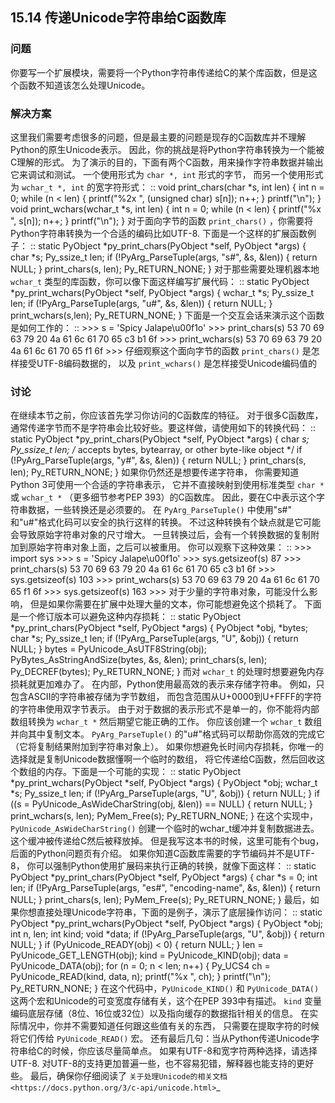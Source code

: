 ## 15.14 传递Unicode字符串给C函数库 ##
### 问题 ###
你要写一个扩展模块，需要将一个Python字符串传递给C的某个库函数，但是这个函数不知道该怎么处理Unicode。
### 解决方案 ###
这里我们需要考虑很多的问题，但是最主要的问题是现存的C函数库并不理解Python的原生Unicode表示。
因此，你的挑战是将Python字符串转换为一个能被C理解的形式。
为了演示的目的，下面有两个C函数，用来操作字符串数据并输出它来调试和测试。
一个使用形式为 ``char *, int`` 形式的字节，
而另一个使用形式为 ``wchar_t *, int`` 的宽字符形式：
::
    void print_chars(char *s, int len) {
      int n = 0;
      while (n < len) {
        printf("%2x ", (unsigned char) s[n]);
        n++;
      }
      printf("\n");
    }
    void print_wchars(wchar_t *s, int len) {
      int n = 0;
      while (n < len) {
        printf("%x ", s[n]);
        n++;
      }
      printf("\n");
    }
对于面向字节的函数 ``print_chars()`` ，你需要将Python字符串转换为一个合适的编码比如UTF-8.
下面是一个这样的扩展函数例子：
::
    static PyObject *py_print_chars(PyObject *self, PyObject *args) {
      char *s;
      Py_ssize_t  len;
      if (!PyArg_ParseTuple(args, "s#", &s, &len)) {
        return NULL;
      }
      print_chars(s, len);
      Py_RETURN_NONE;
    }
对于那些需要处理机器本地 ``wchar_t`` 类型的库函数，你可以像下面这样编写扩展代码：
::
    static PyObject *py_print_wchars(PyObject *self, PyObject *args) {
      wchar_t *s;
      Py_ssize_t  len;
      if (!PyArg_ParseTuple(args, "u#", &s, &len)) {
        return NULL;
      }
      print_wchars(s,len);
      Py_RETURN_NONE;
    }
下面是一个交互会话来演示这个函数是如何工作的：
::
    >>> s = 'Spicy Jalape\u00f1o'
    >>> print_chars(s)
    53 70 69 63 79 20 4a 61 6c 61 70 65 c3 b1 6f
    >>> print_wchars(s)
    53 70 69 63 79 20 4a 61 6c 61 70 65 f1 6f
    >>>
仔细观察这个面向字节的函数 ``print_chars()`` 是怎样接受UTF-8编码数据的，
以及 ``print_wchars()`` 是怎样接受Unicode编码值的
### 讨论 ###
在继续本节之前，你应该首先学习你访问的C函数库的特征。
对于很多C函数库，通常传递字节而不是字符串会比较好些。要这样做，请使用如下的转换代码：
::
    static PyObject *py_print_chars(PyObject *self, PyObject *args) {
      char *s;
      Py_ssize_t  len;
      /* accepts bytes, bytearray, or other byte-like object */
      if (!PyArg_ParseTuple(args, "y#", &s, &len)) {
        return NULL;
      }
      print_chars(s, len);
      Py_RETURN_NONE;
    }
如果你仍然还是想要传递字符串，
你需要知道Python 3可使用一个合适的字符串表示，
它并不直接映射到使用标准类型 ``char *`` 或 ``wchar_t *`` （更多细节参考PEP 393）的C函数库。
因此，要在C中表示这个字符串数据，一些转换还是必须要的。
在 ``PyArg_ParseTuple()`` 中使用"s#" 和"u#"格式化码可以安全的执行这样的转换。
不过这种转换有个缺点就是它可能会导致原始字符串对象的尺寸增大。
一旦转换过后，会有一个转换数据的复制附加到原始字符串对象上面，之后可以被重用。
你可以观察下这种效果：
::
    >>> import sys
    >>> s = 'Spicy Jalape\u00f1o'
    >>> sys.getsizeof(s)
    87
    >>> print_chars(s)
    53 70 69 63 79 20 4a 61 6c 61 70 65 c3 b1 6f
    >>> sys.getsizeof(s)
    103
    >>> print_wchars(s)
    53 70 69 63 79 20 4a 61 6c 61 70 65 f1 6f
    >>> sys.getsizeof(s)
    163
    >>>
对于少量的字符串对象，可能没什么影响，
但是如果你需要在扩展中处理大量的文本，你可能想避免这个损耗了。
下面是一个修订版本可以避免这种内存损耗：
::
    static PyObject *py_print_chars(PyObject *self, PyObject *args) {
      PyObject *obj, *bytes;
      char *s;
      Py_ssize_t   len;
      if (!PyArg_ParseTuple(args, "U", &obj)) {
        return NULL;
      }
      bytes = PyUnicode_AsUTF8String(obj);
      PyBytes_AsStringAndSize(bytes, &s, &len);
      print_chars(s, len);
      Py_DECREF(bytes);
      Py_RETURN_NONE;
    }
而对 ``wchar_t`` 的处理时想要避免内存损耗就更加难办了。
在内部，Python使用最高效的表示来存储字符串。
例如，只包含ASCII的字符串被存储为字节数组，
而包含范围从U+0000到U+FFFF的字符的字符串使用双字节表示。
由于对于数据的表示形式不是单一的，你不能将内部数组转换为 ``wchar_t *`` 然后期望它能正确的工作。
你应该创建一个 ``wchar_t`` 数组并向其中复制文本。
``PyArg_ParseTuple()`` 的"u#"格式码可以帮助你高效的完成它（它将复制结果附加到字符串对象上）。
如果你想避免长时间内存损耗，你唯一的选择就是复制Unicode数据懂啊一个临时的数组，
将它传递给C函数，然后回收这个数组的内存。下面是一个可能的实现：
::
    static PyObject *py_print_wchars(PyObject *self, PyObject *args) {
      PyObject *obj;
      wchar_t *s;
      Py_ssize_t len;
      if (!PyArg_ParseTuple(args, "U", &obj)) {
        return NULL;
      }
      if ((s = PyUnicode_AsWideCharString(obj, &len)) == NULL) {
        return NULL;
      }
      print_wchars(s, len);
      PyMem_Free(s);
      Py_RETURN_NONE;
    }
在这个实现中，``PyUnicode_AsWideCharString()`` 创建一个临时的wchar_t缓冲并复制数据进去。
这个缓冲被传递给C然后被释放掉。
但是我写这本书的时候，这里可能有个bug，后面的Python问题页有介绍。
如果你知道C函数库需要的字节编码并不是UTF-8，
你可以强制Python使用扩展码来执行正确的转换，就像下面这样：
::
    static PyObject *py_print_chars(PyObject *self, PyObject *args) {
      char *s = 0;
      int   len;
      if (!PyArg_ParseTuple(args, "es#", "encoding-name", &s, &len)) {
        return NULL;
      }
      print_chars(s, len);
      PyMem_Free(s);
      Py_RETURN_NONE;
    }
最后，如果你想直接处理Unicode字符串，下面的是例子，演示了底层操作访问：
::
    static PyObject *py_print_wchars(PyObject *self, PyObject *args) {
      PyObject *obj;
      int n, len;
      int kind;
      void *data;
      if (!PyArg_ParseTuple(args, "U", &obj)) {
        return NULL;
      }
      if (PyUnicode_READY(obj) < 0) {
        return NULL;
      }
      len = PyUnicode_GET_LENGTH(obj);
      kind = PyUnicode_KIND(obj);
      data = PyUnicode_DATA(obj);
      for (n = 0; n < len; n++) {
        Py_UCS4 ch = PyUnicode_READ(kind, data, n);
        printf("%x ", ch);
      }
      printf("\n");
      Py_RETURN_NONE;
    }
在这个代码中，``PyUnicode_KIND()`` 和 ``PyUnicode_DATA()``
这两个宏和Unicode的可变宽度存储有关，这个在PEP 393中有描述。
``kind`` 变量编码底层存储（8位、16位或32位）以及指向缓存的数据指针相关的信息。
在实际情况中，你并不需要知道任何跟这些值有关的东西，
只需要在提取字符的时候将它们传给 ``PyUnicode_READ()`` 宏。
还有最后几句：当从Python传递Unicode字符串给C的时候，你应该尽量简单点。
如果有UTF-8和宽字符两种选择，请选择UTF-8.
对UTF-8的支持更加普遍一些，也不容易犯错，解释器也能支持的更好些。
最后，确保你仔细阅读了 `关于处理Unicode的相关文档 <https://docs.python.org/3/c-api/unicode.html>`_
